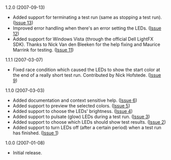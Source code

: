 1.2.0 (2007-09-13)

  * Added support for terminating a test run (same as stopping a test run). ([Issue 13](http://code.google.com/p/eclipse-xps/issues/detail?id=13))
  * Improved error handling when there's an error setting the LEDs. ([Issue 12](http://code.google.com/p/eclipse-xps/issues/detail?id=12))
  * Added support for Windows Vista (through the official Dell LightFX SDK). Thanks to Nick Van den Bleeken for the help fixing and Maurice Marrink for testing. ([Issue 11](http://code.google.com/p/eclipse-xps/issues/detail?id=11))

1.1.1 (2007-03-07)

  * Fixed race condition which caused the LEDs to show the start color at the end of a really short test run. Contributed by Nick Hofstede. ([Issue 9](http://code.google.com/p/eclipse-xps/issues/detail?id=9))

1.1.0 (2007-03-03)

  * Added documentation and context sensitive help. ([Issue 6](http://code.google.com/p/eclipse-xps/issues/detail?id=6))
  * Added support to preview the selected colors. ([Issue 5](http://code.google.com/p/eclipse-xps/issues/detail?id=5))
  * Added support to choose the LEDs' brightness. ([Issue 4](http://code.google.com/p/eclipse-xps/issues/detail?id=4))
  * Added support to pulsate (glow) LEDs during a test run. ([Issue 3](http://code.google.com/p/eclipse-xps/issues/detail?id=3))
  * Added support to choose which LEDs should show test results. ([Issue 2](http://code.google.com/p/eclipse-xps/issues/detail?id=2))
  * Added support to turn LEDs off (after a certain period) when a test run has finished. ([Issue 1](http://code.google.com/p/eclipse-xps/issues/detail?id=1))

1.0.0 (2007-01-08)

  * Initial release.

